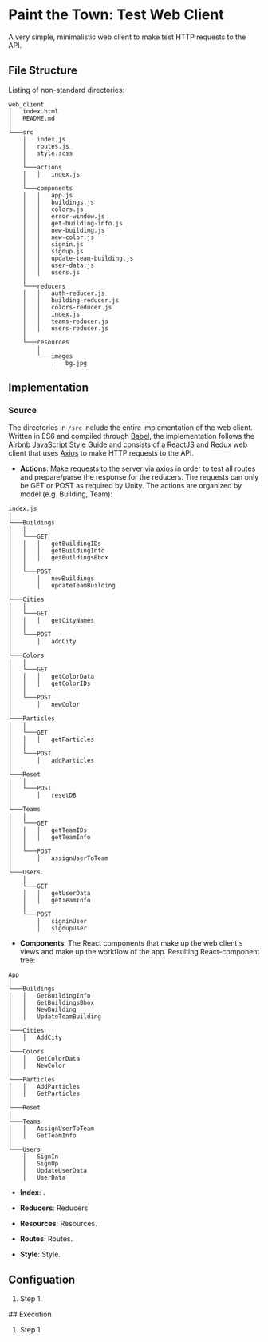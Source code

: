 # Paint the Town: Test Web Client
A very simple, minimalistic web client to make test HTTP requests to the API.

## File Structure

Listing of non-standard directories:

```
web_client
│   index.html
│   README.md
│
└───src
    │   index.js
    │   routes.js
    │   style.scss
    │
    └───actions
    │   │   index.js
    │
    └───components
    │   │   app.js
    │   │   buildings.js
    │   │   colors.js
    │   │   error-window.js
    │   │   get-building-info.js
    │   │   new-building.js
    │   │   new-color.js
    │   │   signin.js
    │   │   signup.js
    │   │   update-team-building.js
    │   │   user-data.js
    │   │   users.js
    │
    └───reducers
    │   │   auth-reducer.js
    │   │   building-reducer.js
    │   │   colors-reducer.js
    │   │   index.js
    │   │   teams-reducer.js
    │   │   users-reducer.js
    │
    └───resources
        │
        └───images
            │   bg.jpg
```

## Implementation
### Source

The directories in `/src` include the entire implementation of the web client. Written in ES6 and compiled through [Babel](https://babeljs.io/), the implementation follows the [Airbnb JavaScript Style Guide](https://github.com/airbnb/javascript) and consists of a [ReactJS](https://reactjs.org/) and [Redux](https://redux.js.org/) web client that uses [Axios](https://github.com/axios/axios) to make HTTP requests to the API.

* **Actions**: Make requests to the server via [axios](https://github.com/axios/axios) in order to test all routes and prepare/parse the response for the reducers. The requests can only be GET or POST as required by Unity. The actions are organized by model (e.g. Building, Team):

```
index.js
│
└───Buildings
│   │
│   └───GET
│   │   │   getBuildingIDs
│   │   │   getBuildingInfo
│   │   │   getBuildingsBbox
│   │   
│   └───POST
│       │   newBuildings
│       │   updateTeamBuilding
│       
└───Cities
│   │
│   └───GET
│   │   │   getCityNames
│   │   
│   └───POST
│       │   addCity
│
└───Colors
│   │
│   └───GET
│   │   │   getColorData
│   │   │   getColorIDs
│   │   
│   └───POST
│       │   newColor
│
└───Particles
│   │
│   └───GET
│   │   │   getParticles
│   │   
│   └───POST
│       │   addParticles
│
└───Reset
│   │   
│   └───POST
│       │   resetDB
│
└───Teams
│   │
│   └───GET
│   │   │   getTeamIDs
│   │   │   getTeamInfo
│   │   
│   └───POST
│       │   assignUserToTeam
│
└───Users
    │
    └───GET
    │   │   getUserData
    │   │   getTeamInfo
    │   
    └───POST
        │   signinUser
        │   signupUser
```

* **Components**: The React components that make up the web client's views and make up the workflow of the app. Resulting React-component tree:

```
App
│
└───Buildings
│   │   GetBuildingInfo
│   │   GetBuildingsBbox
│   │   NewBuilding
│   │   UpdateTeamBuilding
│
└───Cities
│   │   AddCity
│
└───Colors
│   │   GetColorData
│   │   NewColor
│
└───Particles
│   │   AddParticles
│   │   GetParticles
│
└───Reset
│
└───Teams
│   │   AssignUserToTeam
│   │   GetTeamInfo
│
└───Users
    │   SignIn
    │   SignUp
    │   UpdateUserData
    │   UserData
```

* **Index**: .

* **Reducers**: Reducers.

* **Resources**: Resources.

* **Routes**: Routes.

* **Style**: Style.

## Configuation

1. Step 1.

## Execution

1. Step 1.
